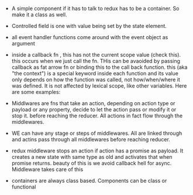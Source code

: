 - A simple component if it has to talk to redux has to be a container. So make it a class as well.

- Controlled field is one with value being set by the state element.

- all event handler functions come around with the event object as argument

- inside a callback fn , this has not the current scope value (check this). this occurs when we just call the fn. THis can be avaoided by passing callback as fat arrow fn or binding this to the call back function.
this (aka "the context") is a special keyword inside each function and its value only depends on how the function was called, not how/when/where it was defined. It is not affected by lexical scope, like other variables. Here are some examples:

- Middlwares are fns that take an action, depending on action type or payload or any property, decide to let the action pass or modify it or stop it. before reaching the reducer. All actions in fact flow through the middlewares.

- WE can have any stage or steps of middlewares. All are linked through and actins pass through all middlewares before reaching reducer.

- redux middleware stops an action if action has a promise as payload. It creates a new state with same type as old and activates that when promise returns. beauty of this is we avoid callback hell for async. Middleware takes care of this

- containers are always class based. Components can be class or functional
